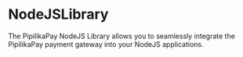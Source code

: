 # NodeJSLibrary
 The PipilikaPay NodeJS Library allows you to seamlessly integrate the PipilikaPay payment gateway into your NodeJS applications. 
